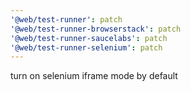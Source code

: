 ```yaml
---
'@web/test-runner': patch
'@web/test-runner-browserstack': patch
'@web/test-runner-saucelabs': patch
'@web/test-runner-selenium': patch
---
```


turn on selenium iframe mode by default
